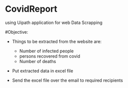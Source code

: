 # CovidReport
 using Uipath application for web Data Scrapping

#Objective:
* Things to be extracted from the website are:
  * Number of infected people
  * persons recovered from covid
  * Number of deaths


* Put extracted data in excel file
* Send the excel file over the email to required recipients
